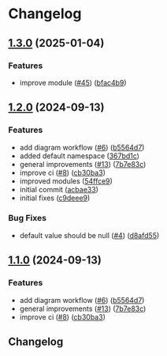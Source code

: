 # Changelog

## [1.3.0](https://github.com/beholdenkey/terraform-harvester-vm/compare/v1.2.0...v1.3.0) (2025-01-04)


### Features

* improve module ([#45](https://github.com/beholdenkey/terraform-harvester-vm/issues/45)) ([bfac4b9](https://github.com/beholdenkey/terraform-harvester-vm/commit/bfac4b9e1877003f1f2f8fa52a51cfcee8e5fc6a))

## [1.2.0](https://github.com/beholdenkey/terraform-harvester-vm/compare/v1.1.0...v1.2.0) (2024-09-13)

### Features

* add diagram workflow ([#6](https://github.com/beholdenkey/terraform-harvester-vm/issues/6)) ([b5564d7](https://github.com/beholdenkey/terraform-harvester-vm/commit/b5564d7725be77f8590cbec6b58a2dcf96f92a27))
* added default namespace ([367bd1c](https://github.com/beholdenkey/terraform-harvester-vm/commit/367bd1cd9d86490684b44090b746c19ea702ac99))
* general improvements ([#13](https://github.com/beholdenkey/terraform-harvester-vm/issues/13)) ([7b7e83c](https://github.com/beholdenkey/terraform-harvester-vm/commit/7b7e83c2226baf110dda0ab5cf5dac07419bf95b))
* improve ci ([#8](https://github.com/beholdenkey/terraform-harvester-vm/issues/8)) ([cb30ba3](https://github.com/beholdenkey/terraform-harvester-vm/commit/cb30ba3e749a138c4cc14275543794e1e205d028))
* improved modules ([54ffce9](https://github.com/beholdenkey/terraform-harvester-vm/commit/54ffce9992fae47db8c1ff1d0df87a0f8c383a94))
* initial commit ([acbae33](https://github.com/beholdenkey/terraform-harvester-vm/commit/acbae339aeed57f2dbc1f9755f76ae17e1a53199))
* initial fixes ([c9deee9](https://github.com/beholdenkey/terraform-harvester-vm/commit/c9deee96f6f24a6af89eccbd5b384963b9999d67))

### Bug Fixes

* default value should be null ([#4](https://github.com/beholdenkey/terraform-harvester-vm/issues/4)) ([d8afd55](https://github.com/beholdenkey/terraform-harvester-vm/commit/d8afd557e101fba2fa83be82c0f0d9c155238884))

## [1.1.0](https://github.com/beholdenkey/terraform-harvester-vm/compare/v1.0.1...v1.1.0) (2024-09-13)

### Features

* add diagram workflow ([#6](https://github.com/beholdenkey/terraform-harvester-vm/issues/6)) ([b5564d7](https://github.com/beholdenkey/terraform-harvester-vm/commit/b5564d7725be77f8590cbec6b58a2dcf96f92a27))
* general improvements ([#13](https://github.com/beholdenkey/terraform-harvester-vm/issues/13)) ([7b7e83c](https://github.com/beholdenkey/terraform-harvester-vm/commit/7b7e83c2226baf110dda0ab5cf5dac07419bf95b))
* improve ci ([#8](https://github.com/beholdenkey/terraform-harvester-vm/issues/8)) ([cb30ba3](https://github.com/beholdenkey/terraform-harvester-vm/commit/cb30ba3e749a138c4cc14275543794e1e205d028))

## Changelog
